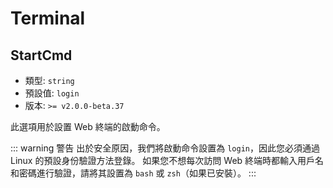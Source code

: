 # Terminal

## StartCmd

- 類型: `string`
- 預設值: `login`
- 版本: `>= v2.0.0-beta.37`

此選項用於設置 Web 終端的啟動命令。

::: warning 警告
出於安全原因，我們將啟動命令設置為 `login`，因此您必須通過 Linux 的預設身份驗證方法登錄。
如果您不想每次訪問 Web 終端時都輸入用戶名和密碼進行驗證，請將其設置為 `bash` 或 `zsh`（如果已安裝）。
:::

